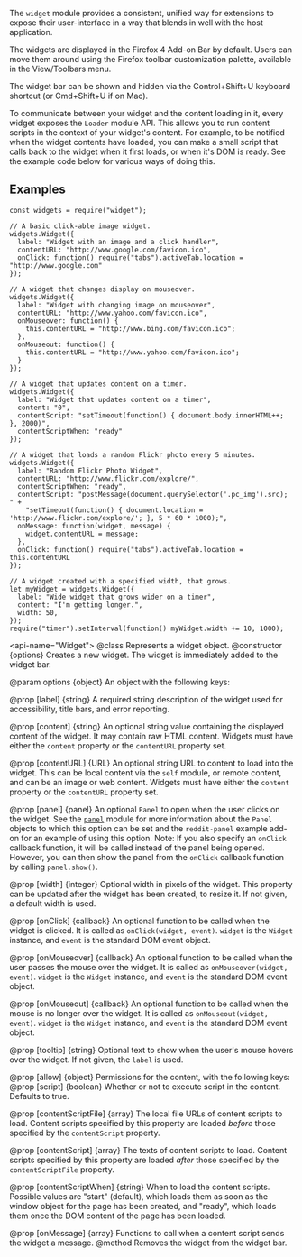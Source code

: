 <!-- contributed by Dietrich Ayala [dietrich@mozilla.com]  -->
<!-- edited by Noelle Murata [fiveinchpixie@gmail.com]  -->

The `widget` module provides a consistent, unified way for extensions to
expose their user-interface in a way that blends in well with the host
application.

The widgets are displayed in the Firefox 4 Add-on Bar by default.
Users can move them around using the Firefox toolbar customization
palette, available in the View/Toolbars menu.

The widget bar can be shown and hidden via the Control+Shift+U keyboard
shortcut (or Cmd+Shift+U if on Mac).

To communicate between your widget and the content loading in it, every widget
exposes the `Loader` module API. This allows you to run content scripts in
the context of your widget's content. For example, to be notified when the 
widget contents have loaded, you can make a small script that calls back to the
widget when it first loads, or when it's DOM is ready. See the example code
below for various ways of doing this.

## Examples ##

    const widgets = require("widget");

    // A basic click-able image widget.
    widgets.Widget({
      label: "Widget with an image and a click handler",
      contentURL: "http://www.google.com/favicon.ico",
      onClick: function() require("tabs").activeTab.location = "http://www.google.com"
    });

    // A widget that changes display on mouseover.
    widgets.Widget({
      label: "Widget with changing image on mouseover",
      contentURL: "http://www.yahoo.com/favicon.ico",
      onMouseover: function() {
        this.contentURL = "http://www.bing.com/favicon.ico";
      },
      onMouseout: function() {
        this.contentURL = "http://www.yahoo.com/favicon.ico";
      }
    });

    // A widget that updates content on a timer.
    widgets.Widget({
      label: "Widget that updates content on a timer",
      content: "0",
      contentScript: "setTimeout(function() { document.body.innerHTML++; }, 2000)",
      contentScriptWhen: "ready"
    });

    // A widget that loads a random Flickr photo every 5 minutes.
    widgets.Widget({
      label: "Random Flickr Photo Widget",
      contentURL: "http://www.flickr.com/explore/",
      contentScriptWhen: "ready",
      contentScript: "postMessage(document.querySelector('.pc_img').src); " +
        "setTimeout(function() { document.location = 'http://www.flickr.com/explore/'; }, 5 * 60 * 1000);",
      onMessage: function(widget, message) {
        widget.contentURL = message;
      },
      onClick: function() require("tabs").activeTab.location = this.contentURL
    });

    // A widget created with a specified width, that grows.
    let myWidget = widgets.Widget({
      label: "Wide widget that grows wider on a timer",
      content: "I'm getting longer.",
      width: 50,
    });
    require("timer").setInterval(function() myWidget.width += 10, 1000);

<api-name="Widget">
@class
Represents a widget object.
<api name="Widget">
@constructor {options}
  Creates a new widget.  The widget is immediately added to the widget bar.

@param options {object}
  An object with the following keys:

  @prop [label] {string}
    A required string description of the widget used for accessibility,
    title bars, and error reporting.

  @prop [content] {string}
    An optional string value containing the displayed content of the widget.
    It may contain raw HTML content. Widgets must have either the `content` property or the
    `contentURL` property set.

  @prop [contentURL] {URL}
    An optional string URL to content to load into the widget. This can be
    local content via the `self` module, or remote content, and can be an image
    or web content. Widgets must have either the `content` property or the
    `contentURL` property set.

  @prop [panel] {panel}
    An optional `Panel` to open when the user clicks on the widget.  See the
    [`panel`](#module/jetpack-core/panel) module for more information about the
    `Panel` objects to which this option can be set and the `reddit-panel`
    example add-on for an example of using this option.  Note: If you also
    specify an `onClick` callback function, it will be called instead of the
    panel being opened.  However, you can then show the panel from the `onClick`
    callback function by calling `panel.show()`.

  @prop [width] {integer}
    Optional width in pixels of the widget. This property can be updated after
    the widget has been created, to resize it. If not given, a default width is
    used.

  @prop [onClick] {callback}
    An optional function to be called when the widget is clicked. It is called
    as `onClick(widget, event)`. `widget` is the `Widget` instance, and `event`
    is the standard DOM event object.

  @prop [onMouseover] {callback}
    An optional function to be called when the user passes the mouse over the
    widget. It is called as `onMouseover(widget, event)`. `widget` is the
    `Widget` instance, and `event` is the standard DOM event object.

  @prop [onMouseout] {callback}
    An optional function to be called when the mouse is no longer over the
    widget. It is called as `onMouseout(widget, event)`. `widget` is the
    `Widget` instance, and `event` is the standard DOM event object.

  @prop [tooltip] {string}
    Optional text to show when the user's mouse hovers over the widget.  If not
    given, the `label` is used.

  @prop [allow] {object}
    Permissions for the content, with the following keys:
    @prop [script] {boolean}
      Whether or not to execute script in the content.  Defaults to true.

  @prop [contentScriptFile] {array}
    The local file URLs of content scripts to load.  Content scripts specified
    by this property are loaded *before* those specified by the `contentScript`
    property.

  @prop [contentScript] {array}
    The texts of content scripts to load.  Content scripts specified by this
    property are loaded *after* those specified by the `contentScriptFile`
    property.

  @prop [contentScriptWhen] {string}
    When to load the content scripts.
    Possible values are "start" (default), which loads them as soon as
    the window object for the page has been created, and "ready", which loads
    them once the DOM content of the page has been loaded.

  @prop [onMessage] {array}
    Functions to call when a content script sends the widget a message.
</api>
<api name="destroy">
@method
  Removes the widget from the widget bar.
</api>
</api>

